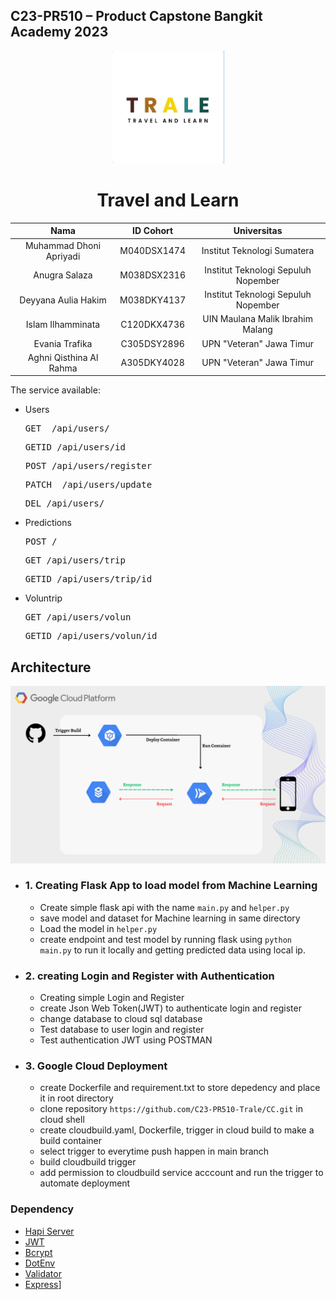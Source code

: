 ## **C23-PR510 – Product Capstone Bangkit Academy 2023**

<p align="center">
  <img src="Trale.jpeg" alt="logo" height="180" />
</p>

<h1 align="center">Travel and Learn</h1>

| Nama | ID Cohort | Universitas |
| :----:| :----:| :----:|
| Muhammad Dhoni Apriyadi | M040DSX1474 | Institut Teknologi Sumatera |
| Anugra Salaza | M038DSX2316 | Institut Teknologi Sepuluh Nopember |
| Deyyana Aulia Hakim | M038DKY4137 | Institut Teknologi Sepuluh Nopember |
| Islam Ilhamminata | C120DKX4736 | UIN Maulana Malik Ibrahim Malang |
| Evania Trafika | C305DSY2896 | UPN "Veteran" Jawa Timur |
| Aghni Qisthina Al Rahma | A305DKY4028 | UPN "Veteran" Jawa Timur |

The service available:

- Users
  <pre>GET  /api/users/</pre>
  <pre>GETID /api/users/id</pre>
  <pre>POST /api/users/register</pre>
  <pre>PATCH  /api/users/update</pre>
  <pre>DEL /api/users/</pre>

- Predictions
  <pre>POST /</pre>
  <pre>GET /api/users/trip</pre>
  <pre>GETID /api/users/trip/id</pre>

- Voluntrip
  <pre>GET /api/users/volun</pre>
  <pre>GETID /api/users/volun/id</pre>


## Architecture
<p align="center">
  <img src="arsitektur.png" alt="logo" />
</p>

- ### 1. Creating Flask App to load model from Machine Learning
  - Create simple flask api with the name `main.py` and `helper.py`
  - save model and dataset for Machine learning in same directory 
  - Load the model in `helper.py`
  - create endpoint and test model by running flask using `python main.py` to run it locally and getting predicted data using local ip.
- ### 2. creating Login and Register with Authentication
  - Creating simple Login and Register
  - create Json Web Token(JWT) to authenticate login and register
  - change database to cloud sql database
  - Test database to user login and register
  - Test authentication JWT using POSTMAN
- ### 3. Google Cloud Deployment
  - create Dockerfile and requirement.txt to store depedency and place it in root directory
  - clone repository `https://github.com/C23-PR510-Trale/CC.git` in cloud shell
  - create cloudbuild.yaml, Dockerfile, trigger in cloud build to make a build container
  - select trigger to everytime push happen in main branch
  - build cloudbuild trigger
  - add permission to cloudbuild service acccount and run the trigger to automate deployment


### Dependency

* [Hapi Server](https://www.npmjs.com/package/@hapi/hapi)
* [JWT](https://www.npmjs.com/package/@hapi/jwt)
* [Bcrypt](https://www.npmjs.com/package/bcrypt)
* [DotEnv](https://www.npmjs.com/package/dotenv)
* [Validator](https://www.npmjs.com/package/validator)
* [Express](https://www.npmjs.com/package/express)]
